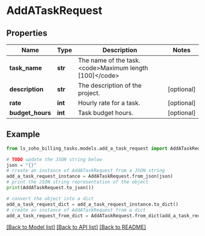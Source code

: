 # AddATaskRequest


## Properties

Name | Type | Description | Notes
------------ | ------------- | ------------- | -------------
**task_name** | **str** | The name of the task. &lt;code&gt;Maximum length [100]&lt;/code&gt; | 
**description** | **str** | The description of the project. | [optional] 
**rate** | **int** | Hourly rate for a task. | [optional] 
**budget_hours** | **int** | Task budget hours. | [optional] 

## Example

```python
from ls_zoho_billing_tasks.models.add_a_task_request import AddATaskRequest

# TODO update the JSON string below
json = "{}"
# create an instance of AddATaskRequest from a JSON string
add_a_task_request_instance = AddATaskRequest.from_json(json)
# print the JSON string representation of the object
print(AddATaskRequest.to_json())

# convert the object into a dict
add_a_task_request_dict = add_a_task_request_instance.to_dict()
# create an instance of AddATaskRequest from a dict
add_a_task_request_from_dict = AddATaskRequest.from_dict(add_a_task_request_dict)
```
[[Back to Model list]](../README.md#documentation-for-models) [[Back to API list]](../README.md#documentation-for-api-endpoints) [[Back to README]](../README.md)


